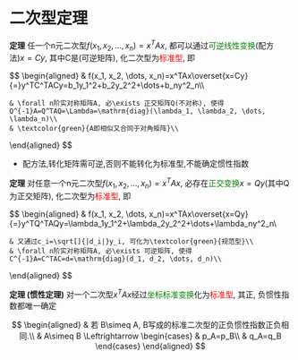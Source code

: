 # 二次型定理

**定理** 任一个n元二次型$f(x_1, x_2, \dots, x_n)=x^TAx$, 都可以通过<font color=green>可逆线性变换</font>(配方法)$x=Cy$, 其中C是(可逆矩阵), 化二次型为<font color=red>标准型</font>, 即

$$
\begin{aligned}
	& f(x_1, x_2, \dots, x_n)=x^TAx\overset{x=Cy}{=}y^TC^TACy=b_1y_1^2+b_2y_2^2+\dots+b_ny^2_n\\\\

	& \forall n阶实对称矩阵A, 必\exists 正交矩阵Q(不对称), 使得Q^{-1}A=Q^TAQ=\Lambda=\mathrm{diag}(\lambda_1, \lambda_2, \dots, \lambda_n)\\
	& \textcolor{green}{A即相似又合同于对角矩阵}\\
\end{aligned}
$$

- 配方法,转化矩阵需可逆,否则不能转化为标准型,不能确定惯性指数

**定理** 对任意一个n元二次型$f(x_1, x_2, \dots, x_n)=x^TAx$, 必存在<font color=green>正交变换</font>$x=Qy$(其中Q为正交矩阵), 化二次型为<font color=red>标准型</font>, 即

$$
\begin{aligned}
	& f(x_1, x_2, \dots, x_n)=x^TAx\overset{x=Qy}{=}y^TQ^TAQy=\lambda_1y_1^2+\lambda_2y_2^2+\dots+\lambda_ny^2_n\\

	& 又通过c_i=\sqrt[]{|d_i|}y_i, 可化为\textcolor{green}{规范型}\\
	& \forall n阶实对称矩阵A, 必\exists 可逆矩阵, 使得C^{-1}A=C^TAC=d=\mathrm{diag}(d_1, d_2, \dots, d_n)\\
\end{aligned}
$$

**定理 (惯性定理)** 对一个二次型$x^TAx$经过<font color=green>坐标标准变换</font>化为<font color=red>标准型</font>, 其正, 负惯性指数都唯一确定

$$
\begin{aligned}
	& 若 B\simeq A, B写成的标准二次型的正负惯性指数正负相同.\\
	& A\simeq B \Leftrightarrow
	\begin{cases}
		& p_A=p_B\\
		& q_A=q_B
	\end{cases}
\end{aligned}
$$
